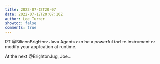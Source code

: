 ```yaml
---
title: 2022-07-12T20-07
date: 2022-07-12T20:07:10Z
author: Lee Turner
showtoc: false
comments: true
---
```


RT @SiliconBrighton: Java Agents can be a powerful tool to instrument or modify your application at runtime.

At the next @BrightonJug, Joe…

